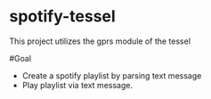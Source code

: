 spotify-tessel
==============

This project utilizes the gprs module of the tessel

#Goal
- Create a spotify playlist by parsing text message
- Play playlist via text message.
